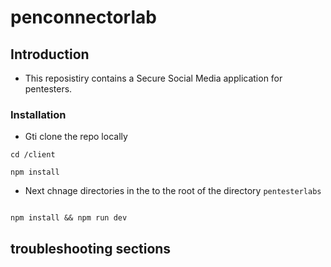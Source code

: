 # penconnectorlab

## Introduction

- This reposistiry contains a Secure Social Media application for pentesters.

### Installation

- Gti clone the repo locally 

```
cd /client 

npm install 

```

- Next chnage directories in the to the root of the directory `pentesterlabs`

```

npm install && npm run dev

```


## troubleshooting sections 